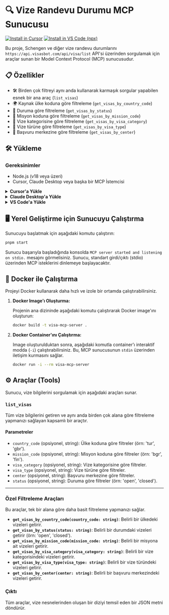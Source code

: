 # 🔍 Vize Randevu Durumu MCP Sunucusu

[![Install in Cursor](https://cursor.com/deeplink/mcp-install-dark.svg)](https://cursor.com/install-mcp?name=visa-mcp&config=eyJjb21tYW5kIjoibnB4IiwiYXJncyI6WyIteSIsInZpc2EtbWNwIiwiLS1zdGRpbyJdfQ)
[<img alt="Install in VS Code (npx)" src="https://img.shields.io/badge/VS_Code-VS_Code?style=flat-square&label=Install%20visa-mcp%20MCP&color=0098FF">](https://insiders.vscode.dev/redirect?url=vscode%3Amcp%2Finstall%3F%7B%22name%22%3A%22visa-mcp%22%2C%22command%22%3A%22npx%22%2C%22args%22%3A%5B%22-y%22%2C%22visa-mcp%40latest%22%2C%22--stdio%22%5D%7D)

Bu proje, Schengen ve diğer vize randevu durumlarını `https://api.visasbot.com/api/visa/list` API'si üzerinden sorgulamak için araçlar sunan bir Model Context Protocol (MCP) sunucusudur.

## 📋 Özellikler

- 🛠️ Birden çok filtreyi aynı anda kullanarak karmaşık sorgular yapabilen esnek bir ana araç (`list_visas`)
- 🌍 Kaynak ülke koduna göre filtreleme (`get_visas_by_country_code`)
- 🚦 Duruma göre filtreleme (`get_visas_by_status`)
- 🏢 Misyon koduna göre filtreleme (`get_visas_by_mission_code`)
- 🛂 Vize kategorisine göre filtreleme (`get_visas_by_visa_category`)
- 📄 Vize türüne göre filtreleme (`get_visas_by_visa_type`)
- 📍 Başvuru merkezine göre filtreleme (`get_visas_by_center`)

## 🛠️ Yükleme

### Gereksinimler

- Node.js (v18 veya üzeri)
- Cursor, Claude Desktop veya başka bir MCP İstemcisi

<details>
<summary><b>Cursor'a Yükle</b></summary>

Aşağıdaki yapılandırmayı Cursor `~/.cursor/mcp.json` dosyanıza yapıştırmanız önerilir. Ayrıca, projenizin klasöründe `.cursor/mcp.json` oluşturarak belirli bir projeye de yükleyebilirsiniz. Daha fazla bilgi için [Cursor MCP belgelerine](https://docs.cursor.com/context/model-context-protocol) bakınız.

```json
{
  "mcpServers": {
    "visa-mcp": {
      "command": "npx",
      "args": ["-y", "visa-mcp", "--stdio"]
    }
  }
}
```
</details>

<details>
<summary><b>Claude Desktop'a Yükle</b></summary>

Bu yapılandırmayı Claude Desktop `claude_desktop_config.json` dosyanıza ekleyin. Daha fazla bilgi için [Claude Desktop MCP belgelerine](https://modelcontextprotocol.io/quickstart/user) bakınız.

```json
{
  "mcpServers": {
    "visa-mcp": {
      "command": "npx",
      "args": ["-y", "visa-mcp", "--stdio"]
    }
  }
}
```

</details>


<details>
<summary><b>VS Code'a Yükle</b></summary>

[<img alt="Install in VS Code (npx)" src="https://img.shields.io/badge/VS_Code-VS_Code?style=flat-square&label=Install%20visa-mcp%20MCP&color=0098FF">](https://insiders.vscode.dev/redirect?url=vscode%3Amcp%2Finstall%3F%7B%22name%22%3A%22visa-mcp%22%2C%22command%22%3A%22npx%22%2C%22args%22%3A%5B%22-y%22%2C%22visa-mcp%40latest%22%2C%22--stdio%22%5D%7D)
[<img alt="Install in VS Code Insiders (npx)" src="https://img.shields.io/badge/VS_Code_Insiders-VS_Code_Insiders?style=flat-square&label=Install%20visa-mcp%20MCP&color=24bfa5">](https://insiders.vscode.dev/redirect?url=vscode-insiders%3Amcp%2Finstall%3F%7B%22name%22%3A%22visa-mcp%22%2C%22command%22%3A%22npx%22%2C%22args%22%3A%5B%22-y%22%2C%22visa-mcp%40latest%22%2C%22--stdio%22%5D%7D)

Bu yapılandırmayı VS Code MCP yapılandırma dosyanıza ekleyin. Daha fazla bilgi için [VS Code MCP belgelerine](https://code.visualstudio.com/docs/copilot/chat/mcp-servers) bakınız.

#### VS Code Yerel Sunucu Bağlantısı

```json
"mcp": {
  "servers": {
    "visa-mcp": {
      "type": "stdio",
      "command": "npx",
      "args": ["-y", "visa-mcp", "--stdio"]
    }
  }
}
```

</details>

## 🖥️ Yerel Geliştirme için Sunucuyu Çalıştırma

Sunucuyu başlatmak için aşağıdaki komutu çalıştırın:

```bash
pnpm start
```

Sunucu başarıyla başladığında konsolda `MCP server started and listening on stdio.` mesajını görmelisiniz. Sunucu, standart girdi/çıktı (stdio) üzerinden MCP isteklerini dinlemeye başlayacaktır.

## 🐳 Docker ile Çalıştırma

Projeyi Docker kullanarak daha hızlı ve izole bir ortamda çalıştırabilirsiniz.

1.  **Docker Image'ı Oluşturma:**

    Projenin ana dizininde aşağıdaki komutu çalıştırarak Docker image'ını oluşturun:

    ```bash
    docker build -t visa-mcp-server .
    ```

2.  **Docker Container'ını Çalıştırma:**

    Image oluşturulduktan sonra, aşağıdaki komutla container'ı interaktif modda (`-i`) çalıştırabilirsiniz. Bu, MCP sunucusunun `stdin` üzerinden iletişim kurmasını sağlar.

    ```bash
    docker run -i --rm visa-mcp-server
    ```

## ⚙️ Araçlar (Tools)

Sunucu, vize bilgilerini sorgulamak için aşağıdaki araçları sunar.

### `list_visas`

Tüm vize bilgilerini getiren ve aynı anda birden çok alana göre filtreleme yapmanızı sağlayan kapsamlı bir araçtır.

#### Parametreler

-   `country_code` (opsiyonel, string): Ülke koduna göre filtreler (örn: 'tur', 'gbr').
-   `mission_code` (opsiyonel, string): Misyon koduna göre filtreler (örn: 'bgr', 'fin').
-   `visa_category` (opsiyonel, string): Vize kategorisine göre filtreler.
-   `visa_type` (opsiyonel, string): Vize türüne göre filtreler.
-   `center` (opsiyonel, string): Başvuru merkezine göre filtreler.
-   `status` (opsiyonel, string): Duruma göre filtreler (örn: 'open', 'closed').

---

### Özel Filtreleme Araçları

Bu araçlar, tek bir alana göre daha basit filtreleme yapmanızı sağlar.

-   **`get_visas_by_country_code(country_code: string)`**: Belirli bir ülkedeki vizeleri getirir.
-   **`get_visas_by_status(status: string)`**: Belirli bir durumdaki vizeleri getirir (örn: 'open', 'closed').
-   **`get_visas_by_mission_code(mission_code: string)`**: Belirli bir misyona ait vizeleri getirir.
-   **`get_visas_by_visa_category(visa_category: string)`**: Belirli bir vize kategorisindeki vizeleri getirir.
-   **`get_visas_by_visa_type(visa_type: string)`**: Belirli bir vize türündeki vizeleri getirir.
-   **`get_visas_by_center(center: string)`**: Belirli bir başvuru merkezindeki vizeleri getirir.

### Çıktı

Tüm araçlar, vize nesnelerinden oluşan bir diziyi temsil eden bir JSON metni döndürür.